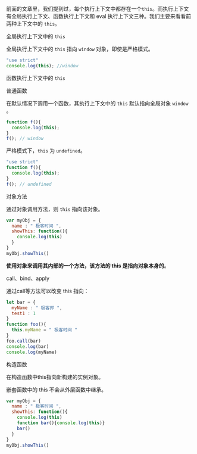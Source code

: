 前面的文章里，我们提到过，每个执行上下文中都存在一个`this`。而执行上下文有全局执行上下文、函数执行上下文和 eval 执行上下文三种。我们主要来看看前两种上下文中的 `this`。

全局执行上下文中的 `this`

全局执行上下文中的 `this` 指向 `window` 对象，即使是严格模式。

```javascript
"use strict"
console.log(this); //window
```

函数执行上下文中的 `this`

普通函数

在默认情况下调用一个函数，其执行上下文中的 `this` 默认指向全局对象 `window` 。

```javascript
function f(){
  console.log(this);
}
f(); // window
```

严格模式下，`this` 为 `undefined`。

```javascript
"use strict"
function f(){
  console.log(this);
}
f(); // undefined
```

对象方法

通过对象调用方法，则 `this` 指向该对象。

```javascript
var myObj = {
  name : " 极客时间 ", 
  showThis: function(){
    console.log(this)
  }
}
myObj.showThis()
```

**使用对象来调用其内部的一个方法，该方法的 this 是指向对象本身的**。

call、bind、apply

通过call等方法可以改变 this 指向：

```javascript
let bar = {
  myName : " 极客邦 ",
  test1 : 1
}
function foo(){
  this.myName = " 极客时间 "
}
foo.call(bar)
console.log(bar)
console.log(myName)
```

构造函数

在构造函数中this指向新构建的实例对象。



嵌套函数中的 this 不会从外层函数中继承。

```javascript
var myObj = {
  name : " 极客时间 ", 
  showThis: function(){
    console.log(this)
    function bar(){console.log(this)}
    bar()
  }
}
myObj.showThis()
```

